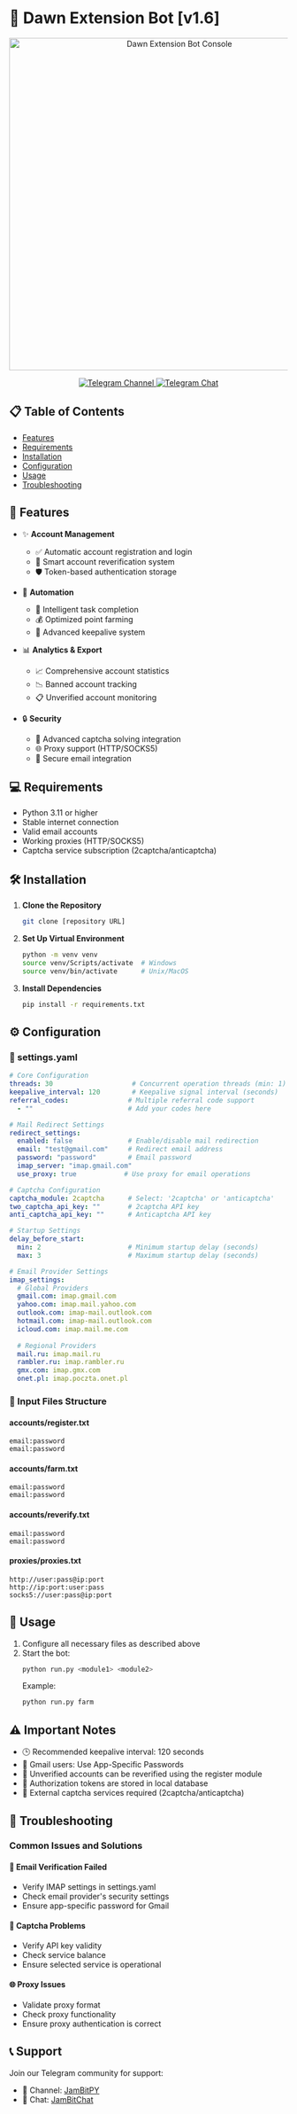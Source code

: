 # 🌅 Dawn Extension Bot [v1.6]

<div align="center">
  <img src="./console/images/console.png" alt="Dawn Extension Bot Console" width="600"/>
  
  <p align="center">
    <a href="https://t.me/JamBitPY">
      <img src="https://img.shields.io/badge/Telegram-Channel-blue?style=for-the-badge&logo=telegram" alt="Telegram Channel">
    </a>
    <a href="https://t.me/JamBitChat">
      <img src="https://img.shields.io/badge/Telegram-Chat-blue?style=for-the-badge&logo=telegram" alt="Telegram Chat">
    </a>
  </p>
</div>

## 📋 Table of Contents
- [Features](#-features)
- [Requirements](#-requirements)
- [Installation](#-installation)
- [Configuration](#%EF%B8%8F-configuration)
- [Usage](#-usage)
- [Troubleshooting](#-troubleshooting)

## 🚀 Features

- ✨ **Account Management**
  - ✅ Automatic account registration and login
  - 📧 Smart account reverification system
  - 🛡️ Token-based authentication storage
  
- 🤖 **Automation**
  - 🌾 Intelligent task completion
  - 💰 Optimized point farming
  - 🔄 Advanced keepalive system
  
- 📊 **Analytics & Export**
  - 📈 Comprehensive account statistics
  - 📉 Banned account tracking
  - 📋 Unverified account monitoring
  
- 🔒 **Security**
  - 🧩 Advanced captcha solving integration
  - 🌐 Proxy support (HTTP/SOCKS5)
  - 🔐 Secure email integration

## 💻 Requirements

- Python 3.11 or higher
- Stable internet connection
- Valid email accounts
- Working proxies (HTTP/SOCKS5)
- Captcha service subscription (2captcha/anticaptcha)

## 🛠️ Installation

1. **Clone the Repository**
   ```bash
   git clone [repository URL]
   ```

2. **Set Up Virtual Environment**
   ```bash
   python -m venv venv
   source venv/Scripts/activate  # Windows
   source venv/bin/activate      # Unix/MacOS
   ```

3. **Install Dependencies**
   ```bash
   pip install -r requirements.txt
   ```

## ⚙️ Configuration

### 📁 settings.yaml

```yaml
# Core Configuration
threads: 30                    # Concurrent operation threads (min: 1)
keepalive_interval: 120        # Keepalive signal interval (seconds)
referral_codes:               # Multiple referral code support
  - ""                        # Add your codes here

# Mail Redirect Settings
redirect_settings:
  enabled: false              # Enable/disable mail redirection
  email: "test@gmail.com"     # Redirect email address
  password: "password"        # Email password
  imap_server: "imap.gmail.com"
  use_proxy: true            # Use proxy for email operations

# Captcha Configuration
captcha_module: 2captcha      # Select: '2captcha' or 'anticaptcha'
two_captcha_api_key: ""       # 2captcha API key
anti_captcha_api_key: ""      # Anticaptcha API key

# Startup Settings
delay_before_start:
  min: 2                      # Minimum startup delay (seconds)
  max: 3                      # Maximum startup delay (seconds)

# Email Provider Settings
imap_settings:
  # Global Providers
  gmail.com: imap.gmail.com
  yahoo.com: imap.mail.yahoo.com
  outlook.com: imap-mail.outlook.com
  hotmail.com: imap-mail.outlook.com
  icloud.com: imap.mail.me.com
  
  # Regional Providers
  mail.ru: imap.mail.ru
  rambler.ru: imap.rambler.ru
  gmx.com: imap.gmx.com
  onet.pl: imap.poczta.onet.pl
```

### 📁 Input Files Structure

#### accounts/register.txt
```
email:password
email:password
```

#### accounts/farm.txt
```
email:password
email:password
```

#### accounts/reverify.txt
```
email:password
email:password
```

#### proxies/proxies.txt
```
http://user:pass@ip:port
http://ip:port:user:pass
socks5://user:pass@ip:port
```

## 🚀 Usage

1. Configure all necessary files as described above
2. Start the bot:
   ```bash
   python run.py <module1> <module2>
   ```
   Example:
   ```bash
   python run.py farm
   ```

## ⚠️ Important Notes

- 🕒 Recommended keepalive interval: 120 seconds
- 📧 Gmail users: Use App-Specific Passwords
- 🔄 Unverified accounts can be reverified using the register module
- 💾 Authorization tokens are stored in local database
- 🤖 External captcha services required (2captcha/anticaptcha)

## 🔧 Troubleshooting

### Common Issues and Solutions

#### 📧 Email Verification Failed
- Verify IMAP settings in settings.yaml
- Check email provider's security settings
- Ensure app-specific password for Gmail

#### 🧩 Captcha Problems
- Verify API key validity
- Check service balance
- Ensure selected service is operational

#### 🌐 Proxy Issues
- Validate proxy format
- Check proxy functionality
- Ensure proxy authentication is correct

## 📞 Support

Join our Telegram community for support:
- 📢 Channel: [JamBitPY](https://t.me/JamBitPY)
- 💬 Chat: [JamBitChat](https://t.me/JamBitChat)